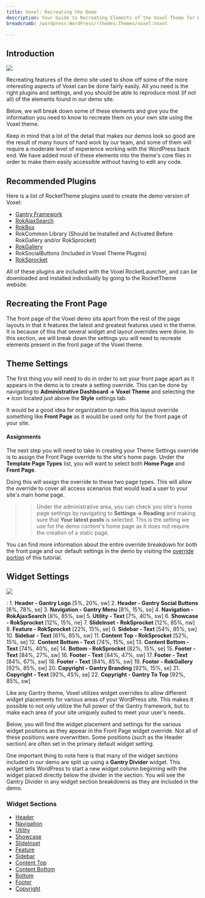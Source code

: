 ```yaml
---
title: Voxel: Recreating the Demo
description: Your Guide to Recreating Elements of the Voxel Theme for WordPress
breadcrumb: /wordpress:WordPress/!themes:Themes/voxel:Voxel

---
```


Introduction
-----

![][voxel2]

Recreating features of the demo site used to show off some of the more interesting aspects of Voxel can be done fairly easily. All you need is the right plugins and settings, and you should be able to reproduce most (if not all) of the elements found in our demo site. 

Below, we will break down some of these elements and give you the information you need to know to recreate them on your own site using the Voxel theme.

Keep in mind that a lot of the detail that makes our demos look so good are the result of many hours of hard work by our team, and some of them will require a moderate level of experience working with the WordPress back end. We have added most of these elements into the theme's core files in order to make them easily accessible without having to edit any code.

Recommended Plugins
-----

Here is a list of RocketTheme plugins used to create the demo version of Voxel:

* [Gantry Framework][gantry]
* [RokAjaxSearch][rokajaxsearch]
* [RokBox][rokbox]
* RokCommon Library (Should be Installed and Activated Before RokGallery and/or RokSprocket)
* [RokGallery][rokgallery]
* RokSocialButtons (Included in Voxel Theme Plugins)
* [RokSprocket][roksprocket]

All of these plugins are included with the Voxel RocketLauncher, and can be downloaded and installed individually by going to the RocketTheme website.

Recreating the Front Page
-----

The front page of the Voxel demo sits apart from the rest of the page layouts in that it features the latest and greatest features used in the theme. It is because of this that several widget and layout overrides were done. In this section, we will break down the settings you will need to recreate elements present in the front page of the Voxel theme.

Theme Settings
-----

The first thing you will need to do in order to set your front page apart as it appears in the demo is to create a setting override. This can be done by navigating to **Administrative Dashboard -> Voxel Theme** and selecting the **+** icon located just above the **Style** settings tab. 

It would be a good idea for organization to name this layout override something like **Front Page** as it would be used only for the front page of your site.

#### Assignments

The next step you will need to take in creating your Theme Settings override is to assign the Front Page override to the site's home page. Under the **Template Page Types** list, you will want to select both **Home Page** and **Front Page**.

Doing this will assign the override to these two page types. This will allow the override to cover all access scenarios that would lead a user to your site's main home page.

>> Under the administrative area, you can check you site's home page settings by navigating to **Settings -> Reading** and making sure that **Your latest posts** is selected. This is the setting we use for the demo content's home page as it does not require the creation of a static page.

You can find more information about the entire override breakdown for both the front page and our default settings in the demo by visiting the [override portion][demooverride] of this tutorial.

Widget Settings
-----

![][Voxel]

:   1. **Header - Gantry Logo** [5%, 20%, sw]
    2. **Header - Gantry Social Buttons** [6%, 78%, se]
    3. **Navigation - Gantry Menu** [8%, 15%, se]
    4. **Navigation - RokAjaxSearch** [8%, 85%, sw]
    5. **Utility - Text** [7%, 40%, sw]
    6. **Showcase - RokSprocket** [12%, 15%, ne]
    7. **SlideInset - RokSprocket** [12%, 85%, nw]
    8. **Feature - RokSprocket** [22%, 15%, se]
    9. **Sidebar - Text** [54%, 85%, sw]
    10. **Sidebar - Text** [61%, 85%, sw]
    11. **Content Top - RokSprocket** [52%, 15%, se]
    12. **Content Bottom - Text** [74%, 15%, se]
    13. **Content Bottom - Text** [74%, 40%, se]
    14. **Bottom - RokSprocket** [82%, 15%, se]
    15. **Footer - Text** [84%, 27%, sw]
    16. **Footer - Text** [84%, 47%, sw]
    17. **Footer - Text** [84%, 67%, sw]
    18. **Footer - Text** [84%, 85%, sw]
    19. **Footer - RokGallery** [92%, 85%, sw]
    20. **Copyright - Gantry Branding** [92%, 15%, se]
    21. **Copyright - Text** [92%, 45%, se]
    22. **Copyright - Gantry To Top** [92%, 85%, sw]

Like any Gantry theme, Voxel utilizes widget overrides to allow different widget placements for various areas of your WordPress site. This makes it possible to not only utilize the full power of the Gantry framework, but to make each area of your site uniquely suited to meet your user's needs.

Below, you will find the widget placement and settings for the various widget positions as they appear in the Front Page widget override. Not all of these positions were overwritten. Some positions (such as the Header section) are often set in the primary default widget setting.

One important thing to note here is that many of the widget sections included in our demo are split up using a **Gantry Divider** widget. This widget tells WordPress to start a new widget column beginning with the widget placed directly below the divider in the section. You will see the Gantry Divider in any widget section breakdowns as they are included in the demo.

### Widget Sections

* [Header][header]
* [Navigation][navigation]
* [Utility][utility]
* [Showcase][showcase]
* [SlideInset][slideinset]
* [Feature][feature]
* [Sidebar][sidebar]
* [Content Top][contenttop]
* [Content Bottom][contentbottom]
* [Bottom][bottom]
* [Footer][footer]
* [Copyright][copyright]

[gantry]: http://gantry-framework.org/download
[rokajaxsearch]: http://www.rockettheme.com/wordpress/plugins/rokajaxsearch
[rokbox]: http://www.rockettheme.com/wordpress/plugins/rokbox
[roksprocket]: http://www.rockettheme.com/wordpress/plugins/roksprocket
[Voxel]: assets/Voxel.jpeg
[voxel2]: assets/Voxel2.jpeg
[roksprocket]: http://www.rockettheme.com/extensions-joomla/roksprocket
[rokgallery]: http://www.rockettheme.com/extensions-joomla/rokgallery
[faq]: faq.md
[override]: http://gantry-framework.org/documentation/wordpress/configure/
[navigation]: demo_navigation.md
[contenttop]: demo_contenttop.md
[showcase]: demo_showcase.md
[maintop]: demo_maintop.md
[feature]: demo_feature.md
[sidebar]: demo_sidebar.md
[contenttop]: demo_contenttop.md
[contentbottom]: demo_contentbottom.md
[bottom]: demo_bottom.md
[extension]: demo_extension.md
[footer]: demo_footer.md
[copyright]: demo_copyright.md
[header]: demo_header.md
[utility]: demo_utility.md
[slideinset]: demo_slideinset.md
[demooverride]: demo_override.md